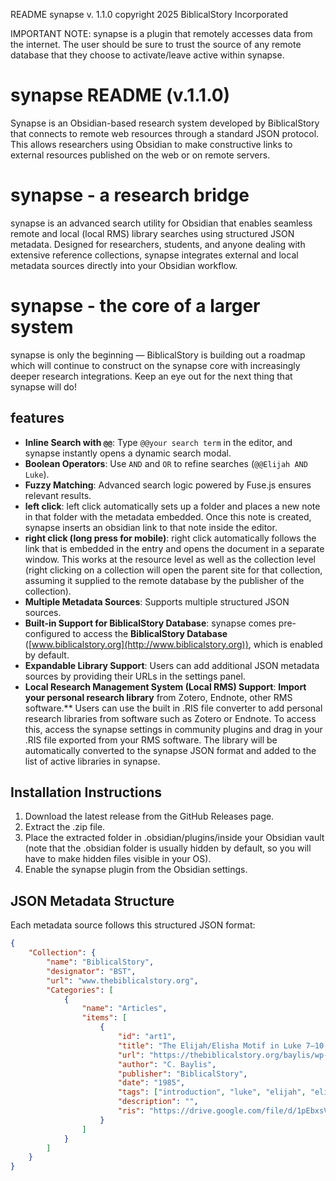 README
synapse v. 1.1.0
copyright 2025 BiblicalStory Incorporated

IMPORTANT NOTE: synapse is a plugin that remotely accesses data from the internet. The user should be sure to trust the source of any remote database that they choose to activate/leave active within synapse. 


# synapse README (v.1.1.0)


Synapse is an Obsidian-based research system developed by BiblicalStory that connects to remote web resources through a standard JSON protocol. This allows researchers using Obsidian to make constructive links to external resources published on the web or on remote servers.


# synapse - a research bridge 

synapse is an advanced search utility for Obsidian that enables seamless remote and local (local RMS) library searches using structured JSON metadata. Designed for researchers, students, and anyone dealing with extensive reference collections, synapse integrates external and local metadata sources directly into your Obsidian workflow.


# synapse - the core of a larger system

synapse is only the beginning — BiblicalStory is building out a roadmap which will continue to construct on the synapse core with increasingly deeper research integrations. Keep an eye out for the next thing that synapse will do!


## features

- **Inline Search with `@@`**: Type `@@your search term` in the editor, and synapse instantly opens a dynamic search modal.
- **Boolean Operators**: Use `AND` and `OR` to refine searches (`@@Elijah AND Luke`).
- **Fuzzy Matching**: Advanced search logic powered by Fuse.js ensures relevant results.
- **left click**: left click automatically sets up a folder and places a new note in that folder with the metadata embedded. Once this note is created, synapse inserts an obsidian link to that note inside the editor.
- **right click (long press for mobile)**: right click automatically follows the link that is embedded in the entry and opens the document in a separate window. This works at the resource level as well as the collection level (right clicking on a collection will open the parent site for that collection, assuming it supplied to the remote database by the publisher of the collection).
- **Multiple Metadata Sources**: Supports multiple structured JSON sources.
- **Built-in Support for BiblicalStory Database**: synapse comes pre-configured to access the **BiblicalStory Database** ([www.biblicalstory.org](http://www.biblicalstory.org)), which is enabled by default.
- **Expandable Library Support**: Users can add additional JSON metadata sources by providing their URLs in the settings panel. 
- **Local Research Management System (Local RMS) Support**: **Import your personal research library** from Zotero, Endnote, other RMS software.** Users can use the built in .RIS file converter to add personal research libraries from software such as Zotero or Endnote. To access this, access the synapse settings in community plugins and drag in your .RIS file exported from your RMS software. The library will be automatically converted to the synapse JSON format and added to the list of active libraries in synapse. 


## Installation Instructions
1. Download the latest release from the GitHub Releases page.
2. Extract the .zip file.
3. Place the extracted folder in .obsidian/plugins/inside your Obsidian vault (note that the .obsidian folder is usually hidden by default, so you will have to make hidden files visible in your OS).
4. Enable the synapse plugin from the Obsidian settings.


## JSON Metadata Structure

Each metadata source follows this structured JSON format:

```json
{
    "Collection": {
        "name": "BiblicalStory",
        "designator": "BST",
        "url": "www.thebiblicalstory.org",
        "Categories": [
            {
                "name": "Articles",
                "items": [
                    {
                        "id": "art1",
                        "title": "The Elijah/Elisha Motif in Luke 7–10 as Related to the Purpose of the Book of Luke",
                        "url": "https://thebiblicalstory.org/baylis/wp-content/uploads/2015/06/Elijah_Elisha_Luke_Thesis_Baylis_1985.pdf",
                        "author": "C. Baylis",
                        "publisher": "BiblicalStory",
                        "date": "1985",
                        "tags": ["introduction", "luke", "elijah", "elisha", "kings"],
                        "description": "",
                        "ris": "https://drive.google.com/file/d/1pEbxsVb5id47rh4pf0xS5HX7mXadrPfV/view"
                    }
                ]
            }
        ]
    }
}